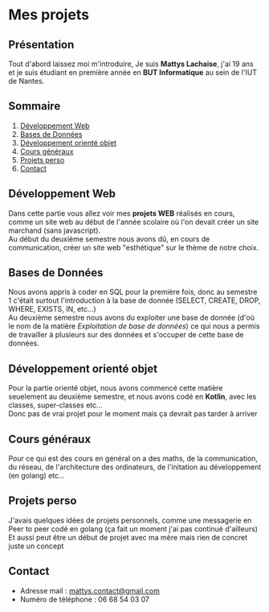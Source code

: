# Mes projets 
## Présentation
Tout d'abord laissez moi m'introduire, Je suis **Mattys Lachaise**, j'ai 19 ans et je suis étudiant en première année en **BUT Informatique** au sein de l'IUT de Nantes.
## Sommaire
1. [Développement Web](#développement-web)
2. [Bases de Données](#bases-de-données)
3. [Développement orienté objet](#développement-orienté-objet)
4. [Cours généraux](#cours-généraux)
5. [Projets perso](#projets-perso)
6. [Contact](#contact)
## Développement Web
Dans cette partie vous allez voir mes **projets WEB** réalisés en cours, comme un site web au début de l'année scolaire où l'on devait créer un site marchand (sans javascript).\
Au début du deuxième semestre nous avons dû, en cours de communication, créer un site web "esthétique" sur le thème de notre choix.

## Bases de Données
Nous avons appris à coder en SQL pour la première fois, donc au semestre 1 c'était surtout l'introduction à la base de donnée (SELECT, CREATE, DROP, WHERE, EXISTS, IN, etc...)\
Au deuxième semestre nous avons du exploiter une base de donnée (d'où le nom de la matière *Exploitation de base de données*) ce qui nous a permis de travailler à plusieurs sur des données et s'occuper de cette base de données.

## Développement orienté objet
Pour la partie orienté objet, nous avons commencé cette matière seuelement au deuxième semestre, et nous avons codé en **Kotlin**, avec les classes, super-classes etc...\
Donc pas de vrai projet pour le moment mais ça devrait pas tarder à arriver

## Cours généraux
Pour ce qui est des cours en général on a des maths, de la communication, du réseau, de l'architecture des ordinateurs, de l'initation au développement (en golang) etc...

## Projets perso
J'avais quelques idées de projets personnels, comme une messagerie en Peer to peer codé en golang (ça fait un moment j'ai pas continué d'ailleurs)\
Et aussi peut être un début de projet avec ma mère mais rien de concret juste un concept

## Contact
- Adresse mail : mattys.contact@gmail.com
- Numéro de téléphone : 06 68 54 03 07